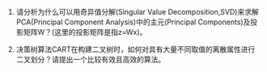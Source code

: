 1. 请分析为什么可以用奇异值分解(Singular Value Decomposition,SVD)来求解PCA(Principal Component Analysis)中的主元(Principal Components)及投影矩阵W？(这里的投影矩阵是指z=Wx)。






2. 决策树算法CART在构建二叉树时，如何对具有大量不同取值的离散属性进行二叉划分？请提出一个比较有效且高效的算法。


